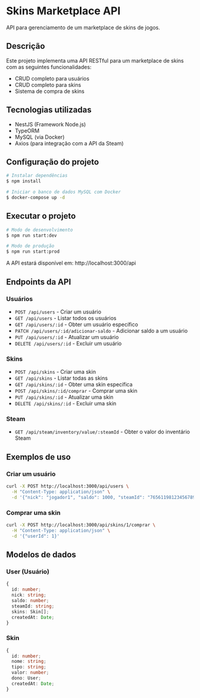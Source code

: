 # Skins Marketplace API

API para gerenciamento de um marketplace de skins de jogos.

## Descrição

Este projeto implementa uma API RESTful para um marketplace de skins com as seguintes funcionalidades:
- CRUD completo para usuários
- CRUD completo para skins
- Sistema de compra de skins

## Tecnologias utilizadas

- NestJS (Framework Node.js)
- TypeORM
- MySQL (via Docker)
- Axios (para integração com a API da Steam)

## Configuração do projeto

```bash
# Instalar dependências
$ npm install

# Iniciar o banco de dados MySQL com Docker
$ docker-compose up -d
```

## Executar o projeto

```bash
# Modo de desenvolvimento
$ npm run start:dev

# Modo de produção
$ npm run start:prod
```

A API estará disponível em: http://localhost:3000/api

## Endpoints da API

### Usuários

- `POST /api/users` - Criar um usuário
- `GET /api/users` - Listar todos os usuários
- `GET /api/users/:id` - Obter um usuário específico
- `PATCH /api/users/:id/adicionar-saldo` - Adicionar saldo a um usuário
- `PUT /api/users/:id` - Atualizar um usuário
- `DELETE /api/users/:id` - Excluir um usuário

### Skins

- `POST /api/skins` - Criar uma skin
- `GET /api/skins` - Listar todas as skins
- `GET /api/skins/:id` - Obter uma skin específica
- `POST /api/skins/:id/comprar` - Comprar uma skin
- `PUT /api/skins/:id` - Atualizar uma skin
- `DELETE /api/skins/:id` - Excluir uma skin

### Steam

- `GET /api/steam/inventory/value/:steamId` - Obter o valor do inventário Steam

## Exemplos de uso

### Criar um usuário

```bash
curl -X POST http://localhost:3000/api/users \
  -H "Content-Type: application/json" \
  -d '{"nick": "jogador1", "saldo": 1000, "steamId": "76561198123456789"}'
```

### Comprar uma skin

```bash
curl -X POST http://localhost:3000/api/skins/1/comprar \
  -H "Content-Type: application/json" \
  -d '{"userId": 1}'
```

## Modelos de dados

### User (Usuário)

```typescript
{
  id: number;
  nick: string;
  saldo: number;
  steamId: string;
  skins: Skin[];
  createdAt: Date;
}
```

### Skin

```typescript
{
  id: number;
  nome: string;
  tipo: string;
  valor: number;
  dono: User;
  createdAt: Date;
}
```
